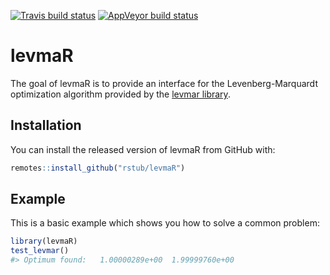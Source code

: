 
<!-- README.md is generated from README.Rmd. Please edit that file -->

[![Travis build
status](https://travis-ci.org/rstub/levmaR.svg?branch=master)](https://travis-ci.org/rstub/levmaR)
[![AppVeyor build
status](https://ci.appveyor.com/api/projects/status/github/rstub/levmaR?branch=master&svg=true)](https://ci.appveyor.com/project/rstub/levmaR)

# levmaR

The goal of levmaR is to provide an interface for the
Levenberg-Marquardt optimization algorithm provided by the [levmar
library](http://users.ics.forth.gr/~lourakis/levmar/).

## Installation

You can install the released version of levmaR from GitHub with:

``` r
remotes::install_github("rstub/levmaR")
```

## Example

This is a basic example which shows you how to solve a common problem:

``` r
library(levmaR)
test_levmar()
#> Optimum found:   1.00000289e+00  1.99999760e+00
```
